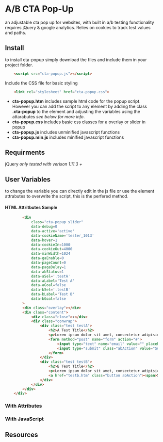 # A/B CTA Pop-Up
an adjustable cta pop up for websites, with built in a/b testing functionality requires jQuery &amp; google analytics. Relies on cookies to track test values and paths.

## Install

to install cta-popup simply download the files and include them in your project folder.

```html
	<script src="cta-popup.js"></script>
```

Include the CSS file for basic styling

```html
	<link rel="stylesheet" href="cta-popup.css">
```

* **cta-popup.htm** includes sample html code for the popup script. However you can add the script to any element by adding the class **.cta-popup** to the element and adjusting the variables using the attarabutes *see below for more info*.
* **cta-popup.css** includes basic css classes for a overlay or slider in popup
* **cta-popup.js** includes unminified javascript functions
* **cta-popup.min.js** includes minified javascript functions

## Requirments

jQuery *only tested with verison 1.11.3 +*

## User Variables

to change the variable you can directly edit in the js file or use the element attrabutes to overwrite the script, this is the perfered method.

#### HTML Attritbutes Sample

```html
		<div
			class="cta-popup slider"
			data-debug=0
			data-active='active'
			data-cookieName='tester_1013'
			data-hover=1
			data-cookieIn=1000
			data-cookieOut=4000
			data-minWidth=1024
			data-gaEnable=0
			data-pageCount=0
			data-pageDelay=1
			data-abStatus=1
			data-aSel='.testA'
			data-aLabel='Test A'
			data-aGoal=false
			data-bSel='.testB'
			data-bLabel='Test B'
			data-bGoal=false
		>
		<div class="overlay"></div>
		<div class="content">
			<div class="close">x</div>
			<div class="conwrap">
				<div class="test testA">
					<h2>A Test Title</h2>
					<p>Lorem ipsum dolor sit amet, consectetur adipisicing elit, sed do eiusmod tempor incididunt ut labore et dolore magna aliqua.</p>
					<form method="post" name="form" action="#">
						<input type="text" name="email" value="" placeholder="Enter Your Email">
						<input type="submit" class="abAction" value="Submit" id="Submit" name="Submit">
					</form>
				</div>
				<div class="test testB">
					<h2>B Test Title</h2>
					<p>Lorem ipsum dolor sit amet, consectetur adipisicing elit, sed do eiusmod tempor incididunt ut labore et dolore magna aliqua.</p>
					<a href="testb.htm" class="button abAction"><span>Subscribe to Our Newsletter</span></a>
				</div>
			</div>
		</div>
	</div>
```

### With Attributes
### With JavaScript


## Resources
